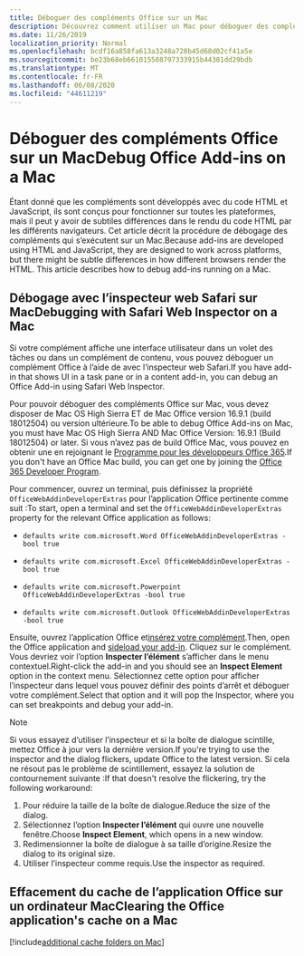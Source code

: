 ```yaml
---
title: Déboguer des compléments Office sur un Mac
description: Découvrez comment utiliser un Mac pour déboguer des compléments Office
ms.date: 11/26/2019
localization_priority: Normal
ms.openlocfilehash: bcdf16a858fa613a3248a728b45d68d02cf41a5e
ms.sourcegitcommit: be23b68eb661015508797333915b44381dd29bdb
ms.translationtype: MT
ms.contentlocale: fr-FR
ms.lasthandoff: 06/08/2020
ms.locfileid: "44611219"
---
```

# <a name="debug-office-add-ins-on-a-mac"></a><span data-ttu-id="ade0a-103">Déboguer des compléments Office sur un Mac</span><span class="sxs-lookup"><span data-stu-id="ade0a-103">Debug Office Add-ins on a Mac</span></span>

<span data-ttu-id="ade0a-p101">Étant donné que les compléments sont développés avec du code HTML et JavaScript, ils sont conçus pour fonctionner sur toutes les plateformes, mais il peut y avoir de subtiles différences dans le rendu du code HTML par les différents navigateurs. Cet article décrit la procédure de débogage des compléments qui s’exécutent sur un Mac.</span><span class="sxs-lookup"><span data-stu-id="ade0a-p101">Because add-ins are developed using HTML and JavaScript, they are designed to work across platforms, but there might be subtle differences in how different browsers render the HTML. This article describes how to debug add-ins running on a Mac.</span></span>

## <a name="debugging-with-safari-web-inspector-on-a-mac"></a><span data-ttu-id="ade0a-106">Débogage avec l’inspecteur web Safari sur Mac</span><span class="sxs-lookup"><span data-stu-id="ade0a-106">Debugging with Safari Web Inspector on a Mac</span></span>

<span data-ttu-id="ade0a-107">Si votre complément affiche une interface utilisateur dans un volet des tâches ou dans un complément de contenu, vous pouvez déboguer un complément Office à l’aide de avec l’inspecteur web Safari.</span><span class="sxs-lookup"><span data-stu-id="ade0a-107">If you have add-in that shows UI in a task pane or in a content add-in, you can debug an Office Add-in using Safari Web Inspector.</span></span>

<span data-ttu-id="ade0a-108">Pour pouvoir déboguer des compléments Office sur Mac, vous devez disposer de Mac OS High Sierra ET de Mac Office version 16.9.1 (build 18012504) ou version ultérieure.</span><span class="sxs-lookup"><span data-stu-id="ade0a-108">To be able to debug Office Add-ins on Mac, you must have Mac OS High Sierra AND Mac Office Version: 16.9.1 (Build 18012504) or later.</span></span> <span data-ttu-id="ade0a-109">Si vous n’avez pas de build Office Mac, vous pouvez en obtenir une en rejoignant le [Programme pour les développeurs Office 365](https://developer.microsoft.com/office/dev-program).</span><span class="sxs-lookup"><span data-stu-id="ade0a-109">If you don't have an Office Mac build, you can get one by joining the [Office 365 Developer Program](https://developer.microsoft.com/office/dev-program).</span></span>

<span data-ttu-id="ade0a-110">Pour commencer, ouvrez un terminal, puis définissez la propriété `OfficeWebAddinDeveloperExtras` pour l’application Office pertinente comme suit :</span><span class="sxs-lookup"><span data-stu-id="ade0a-110">To start, open a terminal and set the `OfficeWebAddinDeveloperExtras` property for the relevant Office application as follows:</span></span>

- `defaults write com.microsoft.Word OfficeWebAddinDeveloperExtras -bool true`

- `defaults write com.microsoft.Excel OfficeWebAddinDeveloperExtras -bool true`

- `defaults write com.microsoft.Powerpoint OfficeWebAddinDeveloperExtras -bool true`

- `defaults write com.microsoft.Outlook OfficeWebAddinDeveloperExtras -bool true`

<span data-ttu-id="ade0a-111">Ensuite, ouvrez l’application Office et[insérez votre complément](sideload-an-office-add-in-on-ipad-and-mac.md).</span><span class="sxs-lookup"><span data-stu-id="ade0a-111">Then, open the Office application and [sideload your add-in](sideload-an-office-add-in-on-ipad-and-mac.md).</span></span> <span data-ttu-id="ade0a-112">Cliquez sur le complément. Vous devriez voir l’option **Inspecter l’élément** s’afficher dans le menu contextuel.</span><span class="sxs-lookup"><span data-stu-id="ade0a-112">Right-click the add-in and you should see an **Inspect Element** option in the context menu.</span></span> <span data-ttu-id="ade0a-113">Sélectionnez cette option pour afficher l’inspecteur dans lequel vous pouvez définir des points d’arrêt et déboguer votre complément.</span><span class="sxs-lookup"><span data-stu-id="ade0a-113">Select that option and it will pop the Inspector, where you can set breakpoints and debug your add-in.</span></span>

> [!NOTE]
> <span data-ttu-id="ade0a-114">Si vous essayez d’utiliser l’inspecteur et si la boîte de dialogue scintille, mettez Office à jour vers la dernière version.</span><span class="sxs-lookup"><span data-stu-id="ade0a-114">If you're trying to use the inspector and the dialog flickers, update Office to the latest version.</span></span> <span data-ttu-id="ade0a-115">Si cela ne résout pas le problème de scintillement, essayez la solution de contournement suivante :</span><span class="sxs-lookup"><span data-stu-id="ade0a-115">If that doesn't resolve the flickering, try the following workaround:</span></span>
> 1. <span data-ttu-id="ade0a-116">Pour réduire la taille de la boîte de dialogue.</span><span class="sxs-lookup"><span data-stu-id="ade0a-116">Reduce the size of the dialog.</span></span>
> 2. <span data-ttu-id="ade0a-117">Sélectionnez l’option **Inspecter l’élément** qui ouvre une nouvelle fenêtre.</span><span class="sxs-lookup"><span data-stu-id="ade0a-117">Choose **Inspect Element**, which opens in a new window.</span></span>
> 3. <span data-ttu-id="ade0a-118">Redimensionner la boîte de dialogue à sa taille d’origine.</span><span class="sxs-lookup"><span data-stu-id="ade0a-118">Resize the dialog to its original size.</span></span>
> 4. <span data-ttu-id="ade0a-119">Utiliser l’inspecteur comme requis.</span><span class="sxs-lookup"><span data-stu-id="ade0a-119">Use the inspector as required.</span></span>

## <a name="clearing-the-office-applications-cache-on-a-mac"></a><span data-ttu-id="ade0a-120">Effacement du cache de l’application Office sur un ordinateur Mac</span><span class="sxs-lookup"><span data-stu-id="ade0a-120">Clearing the Office application's cache on a Mac</span></span>

[!include[additional cache folders on Mac](../includes/mac-cache-folders.md)]
